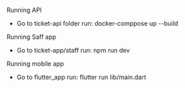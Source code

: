 Running API

- Go to ticket-api folder
    run: docker-comppose up --build

Running Saff app

- Go to ticket-app/staff
    run: npm run dev

Running mobile app

- Go to flutter_app
    run: flutter run lib/main.dart
